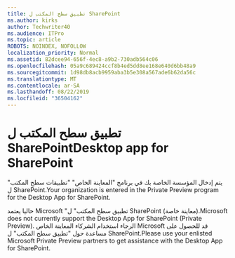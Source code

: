 ```yaml
---
title: تطبيق سطح المكتب ل SharePoint
ms.author: kirks
author: Techwriter40
ms.audience: ITPro
ms.topic: article
ROBOTS: NOINDEX, NOFOLLOW
localization_priority: Normal
ms.assetid: 82dcee94-656f-4ec8-a9b2-730adb564c06
ms.openlocfilehash: 05a9c689424ccf8b4ed5dd8ee168e640d6bb48a9
ms.sourcegitcommit: 1d98db8acb9959aba3b5e308a567ade6b62da56c
ms.translationtype: MT
ms.contentlocale: ar-SA
ms.lasthandoff: 08/22/2019
ms.locfileid: "36504162"
---
```

# <a name="desktop-app-for-sharepoint"></a><span data-ttu-id="94357-102">تطبيق سطح المكتب ل SharePoint</span><span class="sxs-lookup"><span data-stu-id="94357-102">Desktop app for SharePoint</span></span>

<span data-ttu-id="94357-103">يتم إدخال المؤسسة الخاصة بك في برنامج "المعاينة الخاص" "تطبيقات سطح المكتب" ل SharePoint.</span><span class="sxs-lookup"><span data-stu-id="94357-103">Your organization is entered in the Private Preview program for the Desktop App for SharePoint.</span></span>

<span data-ttu-id="94357-104">حاليا يعتمد Microsoft "تطبيق سطح المكتب" ل SharePoint (معاينة خاصة).</span><span class="sxs-lookup"><span data-stu-id="94357-104">Microsoft does not currently support the Desktop App for SharePoint (Private Preview).</span></span> <span data-ttu-id="94357-105">الرجاء استخدام الشركاء المعاينة الخاص Microsoft قد للحصول على مساعدة حول "تطبيق سطح المكتب" ل SharePoint.</span><span class="sxs-lookup"><span data-stu-id="94357-105">Please use your enlisted Microsoft Private Preview partners to get assistance with the Desktop App for SharePoint.</span></span>

